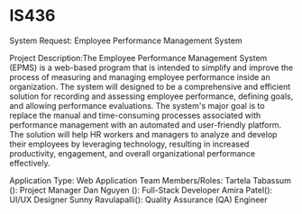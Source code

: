 # IS436
System Request: Employee Performance Management System

Project Description:The Employee Performance Management System (EPMS) is a web-based program that is intended to simplify and improve the process of measuring and managing employee performance inside an organization. The system will designed to be a comprehensive and efficient solution for recording and assessing employee performance, defining goals, and allowing performance evaluations.
The system's major goal is to replace the manual and time-consuming processes associated with performance management with an automated and user-friendly platform. The solution will help HR workers and managers to analyze and develop their employees by leveraging technology, resulting in increased productivity, engagement, and overall organizational performance effectively.

Application Type: Web Application
Team Members/Roles:
Tartela Tabassum (): Project Manager
Dan Nguyen (): Full-Stack Developer
Amira Patel(): UI/UX Designer
Sunny Ravulapalli(): Quality Assurance (QA) Engineer
